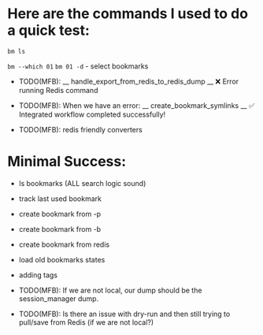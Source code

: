 # Here are the commands I used to do a quick test:

`bm ls`

`bm --which 01`
`bm 01 -d` - select bookmarks

- TODO(MFB):
__ handle_export_from_redis_to_redis_dump __
❌ Error running Redis command


- TODO(MFB): When we have an error:
__ create_bookmark_symlinks __
✅ Integrated workflow completed successfully!

- TODO(MFB): redis friendly converters


# Minimal Success:
- ls bookmarks (ALL search logic sound)
- track last used bookmark
- create bookmark from -p
- create bookmark from -b
- create bookmark from redis
- load old bookmarks states
- adding tags


- TODO(MFB): If we are not local, our dump should be the session_manager dump.

- TODO(MFB): Is there an issue with dry-run and then still trying to pull/save from Redis (if we are not local?)